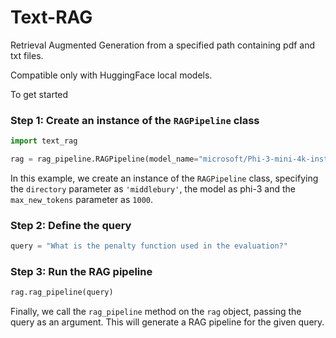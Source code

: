# Text-RAG
Retrieval Augmented Generation from a specified path containing pdf and txt files.

Compatible only with HuggingFace local models.

To get started
### Step 1: Create an instance of the `RAGPipeline` class
```python
import text_rag

rag = rag_pipeline.RAGPipeline(model_name="microsoft/Phi-3-mini-4k-instruct", directory='files', max_new_tokens=1000)
```
In this example, we create an instance of the `RAGPipeline` class, specifying the `directory` parameter as `'middlebury'`, the model as phi-3 and the `max_new_tokens` parameter as `1000`.

### Step 2: Define the query
```python
query = "What is the penalty function used in the evaluation?"
```

### Step 3: Run the RAG pipeline
```python
rag.rag_pipeline(query)
```
Finally, we call the `rag_pipeline` method on the `rag` object, passing the query as an argument. This will generate a RAG pipeline for the given query.